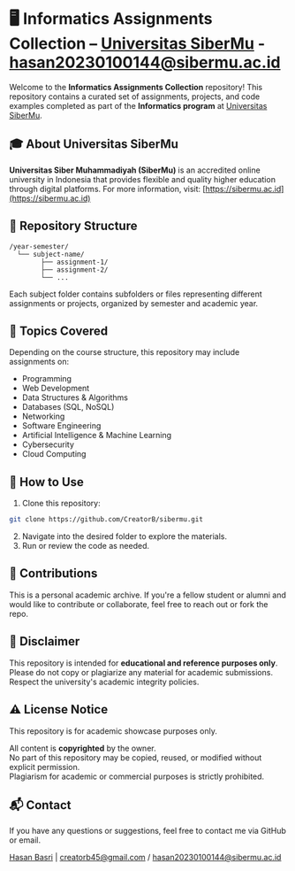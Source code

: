 # 🖥️ Informatics Assignments Collection – [Universitas SiberMu](https://sibermu.ac.id) - [hasan20230100144@sibermu.ac.id](mailto:hasan20230100144@sibermu.ac.id)

Welcome to the **Informatics Assignments Collection** repository! This repository contains a curated set of assignments, projects, and code examples completed as part of the **Informatics program** at [Universitas SiberMu](https://sibermu.ac.id).

## 🎓 About Universitas SiberMu

**Universitas Siber Muhammadiyah (SiberMu)** is an accredited online university in Indonesia that provides flexible and quality higher education through digital platforms. For more information, visit: [https://sibermu.ac.id](https://sibermu.ac.id)

## 📁 Repository Structure

```
/year-semester/
  └── subject-name/
        ├── assignment-1/
        ├── assignment-2/
        └── ...
```

Each subject folder contains subfolders or files representing different assignments or projects, organized by semester and academic year.

## 🧠 Topics Covered

Depending on the course structure, this repository may include assignments on:

- Programming
- Web Development
- Data Structures & Algorithms
- Databases (SQL, NoSQL)
- Networking
- Software Engineering
- Artificial Intelligence & Machine Learning
- Cybersecurity
- Cloud Computing

## 🚀 How to Use

1. Clone this repository:

```bash
git clone https://github.com/CreatorB/sibermu.git
```

2. Navigate into the desired folder to explore the materials.
3. Run or review the code as needed.


## 🙌 Contributions

This is a personal academic archive. If you're a fellow student or alumni and would like to contribute or collaborate, feel free to reach out or fork the repo.


## 📜 Disclaimer

This repository is intended for **educational and reference purposes only**. Please do not copy or plagiarize any material for academic submissions. Respect the university's academic integrity policies.


## ⚠️ License Notice

This repository is for academic showcase purposes only.

All content is **copyrighted** by the owner.  
No part of this repository may be copied, reused, or modified without explicit permission.  
Plagiarism for academic or commercial purposes is strictly prohibited.


## 📬 Contact

If you have any questions or suggestions, feel free to contact me via GitHub or email.

[Hasan Basri](https://creatorbe.github.io) | [creatorb45@gmail.com](mailto:creatorb45@gmail.com) / [hasan20230100144@sibermu.ac.id](mailto:hasan20230100144@sibermu.ac.id)
